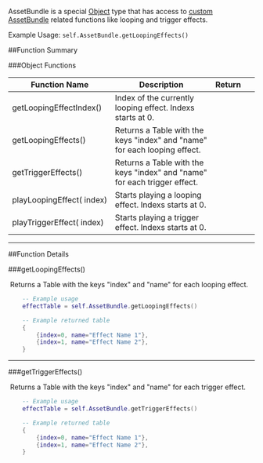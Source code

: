AssetBundle is a special [Object](object) type that has access to [custom AssetBundle](http://berserk-games.com/knowledgebase/assetbundles/) related functions like looping and trigger effects.

Example Usage: `self.AssetBundle.getLoopingEffects()`

##Function Summary

###Object Functions

Function Name | Description | Return | &nbsp;
-- | -- | -- | --
<a class="anchor" id="getloopingeffectindex"></a>getLoopingEffectIndex()  |  Index of the currently looping effect. Indexs starts at 0. | [<span class="ret int"></span>](intro#types)
getLoopingEffects()  |  Returns a Table with the keys "index" and "name" for each looping effect. | [<span class="ret tab"></span>](intro#types) | [<span class="i"></span>](#getloopingeffects)
getTriggerEffects()  |  Returns a Table with the keys "index" and "name" for each trigger effect. | [<span class="ret tab"></span>](intro#types) | [<span class="i"></span>](#gettriggereffects)
<a class="anchor" id="playloopingeffect"></a>playLoopingEffect([<span class="tag int"></span>](intro#types)&nbsp;index)  |  Starts playing a looping effect. Indexs starts at 0. | [<span class="ret nil"></span>](intro#types) |
<a class="anchor" id="playtriggereffect"></a>playTriggerEffect([<span class="tag int"></span>](intro#types)&nbsp;index)  |  Starts playing a trigger effect. Indexs starts at 0. | [<span class="ret nil"></span>](intro#types) |

---

##Function Details

###getLoopingEffects()

[<span class="ret tab"></span>](intro#types)&nbsp;Returns a Table with the keys "index" and "name" for each looping effect.

``` Lua
	-- Example usage
	effectTable = self.AssetBundle.getLoopingEffects()
```
``` Lua
	-- Example returned table
	{
		{index=0, name="Effect Name 1"},
		{index=1, name="Effect Name 2"},
	}
```

---


###getTriggerEffects()

[<span class="ret tab"></span>](intro#types)&nbsp;Returns a Table with the keys "index" and "name" for each trigger effect.

``` Lua
	-- Example usage
	effectTable = self.AssetBundle.getTriggerEffects()
```
``` Lua
	-- Example returned table
	{
		{index=0, name="Effect Name 1"},
		{index=1, name="Effect Name 2"},
	}
```
